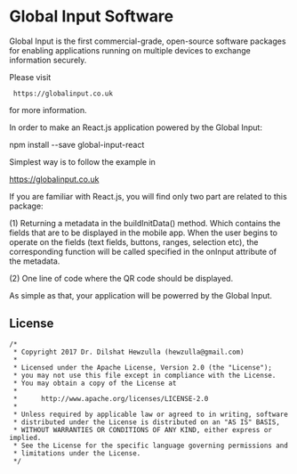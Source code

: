 # Global Input Software
Global Input is the first commercial-grade, open-source software packages for enabling applications running on multiple devices to exchange information securely.

Please visit

     https://globalinput.co.uk
for more information.

In order to make an React.js application powered by the Global Input:

   npm install --save global-input-react

Simplest way is to follow the example in

   https://globalinput.co.uk

If you are familiar with React.js, you will find only two part are related to this package:

 (1) Returning a metadata in the buildInitData() method. Which contains the fields that are to be displayed in the mobile app. When the user begins to operate on the fields (text fields, buttons, ranges, selection etc), the corresponding function will be called specified in the onInput attribute of the metadata.

(2) One line of code where the QR code should be displayed.

As simple as that, your application will be powerred by the Global Input.







## License

    /*
     * Copyright 2017 Dr. Dilshat Hewzulla (hewzulla@gmail.com)
     *
     * Licensed under the Apache License, Version 2.0 (the "License");
     * you may not use this file except in compliance with the License.
     * You may obtain a copy of the License at
     *
     *      http://www.apache.org/licenses/LICENSE-2.0
     *
     * Unless required by applicable law or agreed to in writing, software
     * distributed under the License is distributed on an "AS IS" BASIS,
     * WITHOUT WARRANTIES OR CONDITIONS OF ANY KIND, either express or implied.
     * See the License for the specific language governing permissions and
     * limitations under the License.
     */
